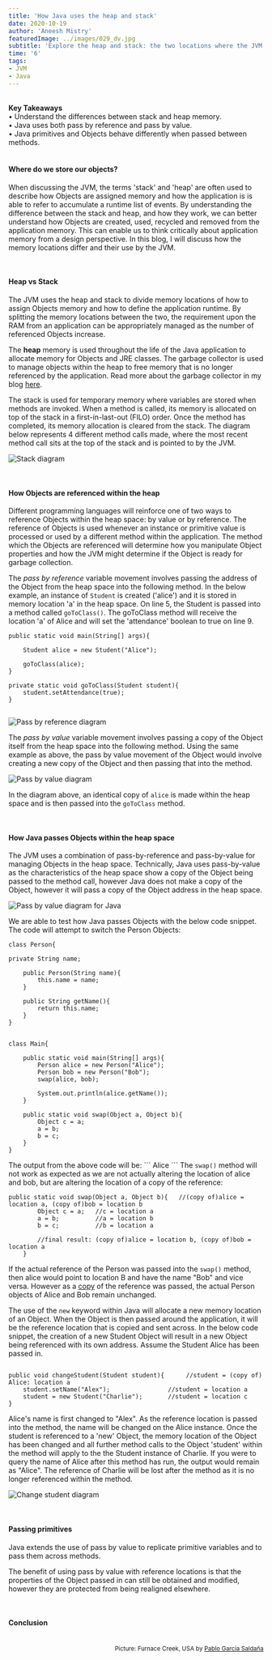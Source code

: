 ```yaml
---
title: 'How Java uses the heap and stack'
date: 2020-10-19
author: 'Aneesh Mistry'
featuredImage: ../images/029_dv.jpg
subtitle: 'Explore the heap and stack: the two locations where the JVM manages its Objects and runtime.'
time: '6'
tags:
- JVM
- Java
---
```

<br>
<strong>Key Takeaways</strong><br>
&#8226; Understand the differences between stack and heap memory.<br>
&#8226; Java uses both pass by reference and pass by value.<br>
&#8226; Java primitives and Objects behave differently when passed between methods.<br>

<br>
<h4>Where do we store our objects?</h4>
<p>
When discussing the JVM, the terms 'stack' and 'heap' are often used to describe how Objects are assigned memory and how the application is is able to refer to accumulate a runtime list of events.
By understanding the difference between the stack and heap, and how they work, we can better understand how Objects are created, used, recycled and removed from the application memory. This can 
enable us to think critically about application memory from a design perspective. In this blog, I will discuss how the memory locations differ and their use by the JVM.
</p>

<br>
<h4>Heap vs Stack</h4>
<p>
The JVM uses the heap and stack to divide memory locations of how to assign Objects memory and how to define the application runtime. By splitting the memory locations between the two, the requirement upon 
the RAM from an application can be appropriately managed as the number of referenced Objects increase.  
</p>
<p>
The <strong>heap</strong> memory is used throughout the life of the Java application to allocate memory for Objects and JRE classes. The garbage collector is used to manage objects within the heap to free memory that is no longer referenced by the application. Read more about the garbage collector in my blog <a target="_blank" href="https://aneesh.co.uk/how-the-jvm-manages-memory">here</a>.
</p>
<p>
The stack is used for temporary memory where variables are stored when methods are invoked. When a method is called, its memory is allocated on top of the stack in a first-in-last-out (FILO) order. Once the method has completed, its memory allocation is cleared from the stack. The diagram below represents 4 different method calls made, where the most recent method call sits at the top of the stack and is pointed to by the JVM.

![Stack diagram](../../src/images/029_stack.png)

</p>

<br>
<h4>How Objects are referenced within the heap</h4>
<p>
Different programming languages will reinforce one of two ways to reference Objects within the heap space: by value or by reference. The reference of Objects is used whenever an instance 
or primitive value is processed or used by a different method within the application. 
The method which the Objects are referenced will determine how you manipulate Object properties and how the JVM might determine if the Object is ready for garbage collection.
</p>
<p>
The <i>pass by reference</i> variable movement involves passing the address of the Object from the heap space into the following method. 
In the below example, an instance of <code>Student</code> is created ('alice') and it is stored in memory location 'a' in the heap space. 
On line 5, the Student is passed into a method called <code>goToClass()</code>. The goToClass method will receive the location 'a' of Alice and will 
set the 'attendance' boolean to true on line 9.

```java{numberLines:true}
public static void main(String[] args){
    
    Student alice = new Student("Alice");

    goToClass(alice);
}

private static void goToClass(Student student){
    student.setAttendance(true);
}


```

![Pass by reference diagram](../../src/images/029_heapDiagram.png)

</p>
<p>
The <i>pass by value</i> variable movement involves passing a copy of the Object itself from the heap space into the following method.
Using the same example as above, the pass by value movement of the Object would involve creating a new copy of the Object and then passing that into the method.

![Pass by value diagram](../../src/images/029_pbvDiagram.png)

In the diagram above, an identical copy of <code>alice</code> is made within the heap space and is then passed into the <code>goToClass</code> method.
</p>

<br>
<h4>How Java passes Objects within the heap space</h4>
<p>
The JVM uses a combination of pass-by-reference and pass-by-value for managing Objects in the heap space. Technically, Java uses pass-by-value as the characteristics of the heap space show a copy of the Object being passed to the method call, however Java does not make a copy of the Object, however it will pass a copy of the Object address in the heap space.

</p>

![Pass by value diagram for Java](../../src/images/029_javapbv.png)


<p>
We are able to test how Java passes Objects with the below code snippet. The code will attempt to switch the Person Objects:

```java{numberLines:true}
class Person{

private String name;

    public Person(String name){
        this.name = name;
    }

    public String getName(){
        return this.name;
    }
}


```
```java{numberLines:true}
class Main{

    public static void main(String[] args){
        Person alice = new Person("Alice");
        Person bob = new Person("Bob");
        swap(alice, bob);

        System.out.println(alice.getName());
    }

    public static void swap(Object a, Object b){
        Object c = a;
        a = b;
        b = c;
    }
}
```
</p>
<p>
The output from the above code will be:
```
Alice
```
The <code>swap()</code> method will not work as expected as we are not actually altering the location of alice and bob, but are altering the location of a copy of the reference:

```java{numberLines:true}
public static void swap(Object a, Object b){   //(copy of)alice = location a, (copy of)bob = location b
        Object c = a;   //c = location a
        a = b;          //a = location b
        b = c;          //b = location a
        
        //final result: (copy of)alice = location b, (copy of)bob = location a
    }
```
</p>
<p>
If the actual reference of the Person was passed into the <code>swap()</code> method, then alice would point to location B and have the name "Bob" and vice versa. However as a <u>copy</u> of the reference was passed, the actual Person objects of Alice and Bob remain unchanged.
</p>
<p>
The use of the <code>new</code> keyword within Java will allocate a new memory location of an Object. When the Object is then passed around the application, it will be the reference location that is copied and sent across. In the below code snippet, the creation of a new Student Object will result in a new Object being referenced with its own address. Assume the Student Alice has been passed in.

```java{numberLines:true}

public void changeStudent(Student student){      //student = (copy of) Alice: location a
    student.setName("Alex");                //student = location a
    student = new Student("Charlie");       //student = location c
}

```
Alice's name is first changed to "Alex". As the reference location is passed into the method, the name will be changed on the Alice instance. 
Once the student is referenced to a 'new' Object, the memory location of the Object has been changed and all further method calls to 
the Object 'student' within the method will apply to the the Student instance of Charlie. 
If you were to query the name of Alice after this method has run, the output would remain as "Alice". The reference of 
Charlie will be lost after the method as it is no longer referenced within the method. 

![Change student diagram](../../src/images/029_changeStudent.png)


</p>
<br>
<h4>Passing primitives</h4>
<p>
Java extends the use of pass by value to replicate primitive variables and to pass them across methods.
<p>
The benefit of using pass by value with reference locations is that the properties of the Object passed in can still be obtained and modified, however they are protected from being realigned elsewhere.
</p>
<br>
<h4>Conclusion</h4>
<p>


</p>

<br>
<small style="float: right;" >Picture: Furnace Creek, USA by <a target="_blank" href="https://unsplash.com/@garciasaldana_">Pablo García Saldaña</small></a><br>